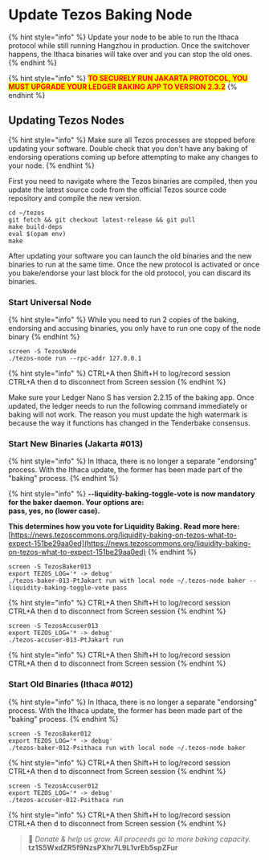 # Update Tezos Baking Node

{% hint style="info" %}
Update your node to be able to run the Ithaca protocol while still running Hangzhou in production. Once the switchover happens, the Ithaca binaries will take over and you can stop the old ones.
{% endhint %}

{% hint style="info" %}
<mark style="color:red;">**TO SECURELY RUN JAKARTA PROTOCOL, YOU MUST UPGRADE YOUR LEDGER BAKING APP TO VERSION 2.3.2**</mark>
{% endhint %}

## Updating Tezos Nodes

{% hint style="info" %}
Make sure all Tezos processes are stopped before updating your software. Double check that you don't have any baking of endorsing operations coming up before attempting to make any changes to your node.
{% endhint %}

First you need to navigate where the Tezos binaries are compiled, then you update the latest source code from the official Tezos source code repository and compile the new version.

```
cd ~/tezos
git fetch && git checkout latest-release && git pull
make build-deps
eval $(opam env)
make
```

After updating your software you can launch the old binaries and the new binaries to run at the same time.  Once the new protocol is activated or once you bake/endorse your last block for the old protocol, you can discard its binaries.

### Start Universal Node

{% hint style="info" %}
While you need to run 2 copies of the baking, endorsing and accusing binaries, you only have to run one copy of the node binary
{% endhint %}

```
screen -S TezosNode
./tezos-node run --rpc-addr 127.0.0.1
```

{% hint style="info" %}
CTRL+A then Shift+H to log/record session\
CTRL+A then d to disconnect from Screen session
{% endhint %}

Make sure your Ledger Nano S has version 2.2.15 of the baking app. Once updated, the ledger needs to run the following command immediately or baking will not work. The reason you must update the high watermark is because the way it functions has changed in the Tenderbake consensus.

### Start New Binaries (Jakarta #013)

{% hint style="info" %}
In Ithaca, there is no longer a separate "endorsing" process. With the Ithaca update, the former has been made part of the "baking" process.
{% endhint %}

{% hint style="info" %}
**--liquidity-baking-toggle-vote is now mandatory for the baker daemon. Your options are:**\
**pass, yes, no (lower case).**&#x20;

**This determines how you vote for Liquidity Baking. Read more here:** [https://news.tezoscommons.org/liquidity-baking-on-tezos-what-to-expect-151be29aa0ed](https://news.tezoscommons.org/liquidity-baking-on-tezos-what-to-expect-151be29aa0ed)
{% endhint %}

```
screen -S TezosBaker013
export TEZOS_LOG='* -> debug'
./tezos-baker-013-PtJakart run with local node ~/.tezos-node baker --liquidity-baking-toggle-vote pass
```

{% hint style="info" %}
CTRL+A then Shift+H to log/record session\
CTRL+A then d to disconnect from Screen session
{% endhint %}

```
screen -S TezosAccuser013
export TEZOS_LOG='* -> debug'
./tezos-accuser-013-PtJakart run
```

{% hint style="info" %}
CTRL+A then Shift+H to log/record session\
CTRL+A then d to disconnect from Screen session
{% endhint %}



### Start Old Binaries (Ithaca #012)

{% hint style="info" %}
In Ithaca, there is no longer a separate "endorsing" process. With the Ithaca update, the former has been made part of the "baking" process.
{% endhint %}

```
screen -S TezosBaker012
export TEZOS_LOG='* -> debug'
./tezos-baker-012-Psithaca run with local node ~/.tezos-node baker
```

{% hint style="info" %}
CTRL+A then Shift+H to log/record session\
CTRL+A then d to disconnect from Screen session
{% endhint %}

```
screen -S TezosAccuser012
export TEZOS_LOG='* -> debug'
./tezos-accuser-012-Psithaca run
```

{% hint style="info" %}
CTRL+A then Shift+H to log/record session\
CTRL+A then d to disconnect from Screen session
{% endhint %}







> 🙏 _Donate & help us grow. All proceeds go to more baking capacity._\
> &#x20;                                                      **tz1S5WxdZR5f9NzsPXhr7L9L1vrEb5spZFur**

